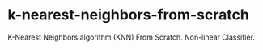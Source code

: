 # k-nearest-neighbors-from-scratch
K-Nearest Neighbors algorithm (KNN) From Scratch. Non-linear Classifier.
